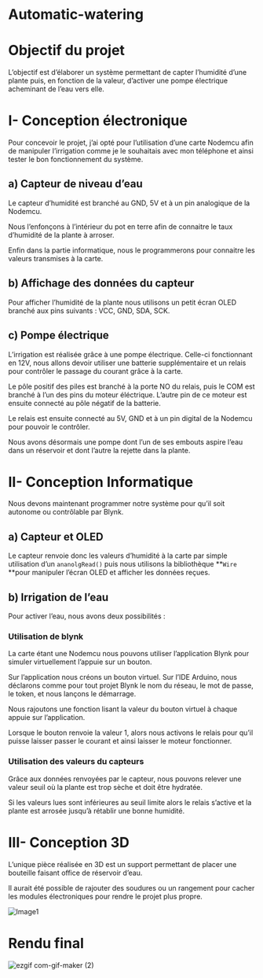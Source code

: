 # Automatic-watering

# **Objectif du projet**

L’objectif est d’élaborer un système permettant de capter l’humidité d’une plante puis, en fonction de la valeur, d’activer une pompe électrique acheminant de l’eau vers elle.

# I- **Conception électronique**

Pour concevoir le projet, j’ai opté pour l’utilisation d’une carte Nodemcu afin de manipuler l’irrigation comme je le souhaitais avec mon téléphone et ainsi tester le bon fonctionnement du système.

## a) Capteur de niveau d’eau

Le capteur d’humidité est branché au GND, 5V et à un pin analogique de la Nodemcu.

Nous l’enfonçons à l’intérieur du pot en terre afin de connaitre le taux d’humidité de la plante à arroser.

Enfin dans la partie informatique, nous le programmerons pour connaitre les valeurs transmises à la carte.


## b) Affichage des données du capteur

Pour afficher l’humidité de la plante nous utilisons un petit écran OLED branché aux pins suivants : VCC, GND, SDA, SCK.


## c) Pompe électrique

L’irrigation est réalisée grâce à une pompe électrique. Celle-ci fonctionnant en 12V, nous allons devoir utiliser une batterie supplémentaire et un relais pour contrôler le passage du courant grâce à la carte.

Le pôle positif des piles est branché à la porte NO du relais, puis le COM est branché à l’un des pins du moteur éléctrique. L’autre pin de ce moteur est ensuite connecté au pôle négatif de la batterie.

Le relais est ensuite connecté au 5V, GND et à un pin digital de la Nodemcu pour pouvoir le contrôler.

Nous avons désormais une pompe dont l’un de ses embouts aspire l’eau dans un réservoir et dont l’autre la rejette dans la plante.

# II- **Conception Informatique**

Nous devons maintenant programmer notre système pour qu’il soit autonome ou contrôlable par Blynk.

## a) Capteur et OLED

Le capteur renvoie donc les valeurs d’humidité à la carte par simple utilisation d’un `ananolgRead()` puis nous utilisons la bibliothèque **`Wire` **pour manipuler l’écran OLED et afficher les données reçues.

## b) Irrigation de l’eau

Pour activer l’eau, nous avons deux possibilités :

### Utilisation de blynk

La carte étant une Nodemcu nous pouvons utiliser l’application Blynk pour simuler virtuellement l’appuie sur un bouton.

Sur l’application nous créons un bouton virtuel. Sur l’IDE Arduino, nous déclarons comme pour tout projet Blynk le nom du réseau, le mot de passe, le token, et nous lançons le démarrage.

Nous rajoutons une fonction lisant la valeur du bouton virtuel à chaque appuie sur l’application.

Lorsque le bouton renvoie la valeur 1, alors nous activons le relais pour qu’il puisse laisser passer le courant et ainsi laisser le moteur fonctionner.

### **Utilisation des valeurs du capteurs**

Grâce aux données renvoyées par le capteur, nous pouvons relever une valeur seuil où la plante est trop sèche et doit être hydratée.

Si les valeurs lues sont inférieures au seuil limite alors le relais s’active et la plante est arrosée jusqu’à rétablir une bonne humidité.

# III- **Conception 3D**

L’unique pièce réalisée en 3D est un support permettant de placer une bouteille faisant office de réservoir d’eau.

Il aurait été possible de rajouter des soudures ou un rangement pour cacher les modules électroniques pour rendre le projet plus propre.

![Image1](https://user-images.githubusercontent.com/92324336/147491361-f02368aa-e9ba-4ee0-9e8a-8d06d40c260f.png)

# **Rendu final**

![ezgif com-gif-maker (2)](https://user-images.githubusercontent.com/92324336/147491552-00b94b63-7aef-4b81-89e5-23f57f6cb0fe.gif)
